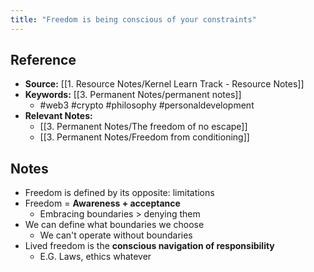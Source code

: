 ```yaml
---
title: "Freedom is being conscious of your constraints"
---
```

## Reference
- **Source:** [[1. Resource Notes/Kernel Learn Track - Resource Notes]]
- **Keywords:** [[3. Permanent Notes/permanent notes]]
	- #web3 #crypto #philosophy #personaldevelopment 
- **Relevant Notes:** 
	- [[3. Permanent Notes/The freedom of no escape]]
	- [[3. Permanent Notes/Freedom from conditioning]]
## Notes
+ Freedom is defined by its opposite: limitations
+ Freedom = **Awareness + acceptance**
	+ Embracing boundaries > denying them
+ We can define what boundaries we choose
	+ We can't operate without boundaries
+ Lived freedom is the **conscious navigation of responsibility**
	+ E.G. Laws, ethics whatever